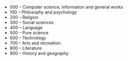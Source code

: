 * 000 – Computer science, information and general works
* 100 – Philosophy and psychology
* 200 – Religion
* 300 – Social sciences
* 400 – Language
* 500 – Pure science
* 600 – Technology
* 700 – Arts and recreation
* 800 – Literature
* 900 – History and geography

